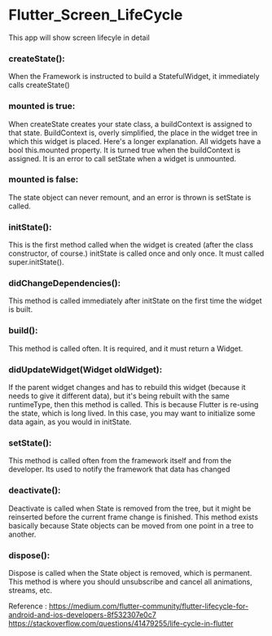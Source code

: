 # Flutter_Screen_LifeCycle
This app will show screen lifecyle in detail

### createState(): 
When the Framework is instructed to build a StatefulWidget, it immediately calls createState()

### mounted is true: 
When createState creates your state class, a buildContext is assigned to that state. BuildContext is, overly simplified, the place in the widget tree in which this widget is placed. Here's a longer explanation. All widgets have a bool this.mounted property. It is turned true when the buildContext is assigned. It is an error to call setState when a widget is unmounted.

### mounted is false: 
The state object can never remount, and an error is thrown is setState is called.

### initState(): 
This is the first method called when the widget is created (after the class constructor, of course.) initState is called once and only once. It must called super.initState().

### didChangeDependencies(): 
This method is called immediately after initState on the first time the widget is built.

### build(): 
This method is called often. It is required, and it must return a Widget.

### didUpdateWidget(Widget oldWidget): 
If the parent widget changes and has to rebuild this widget (because it needs to give it different data), but it's being rebuilt with the same runtimeType, then this method is called. This is because Flutter is re-using the state, which is long lived. In this case, you may want to initialize some data again, as you would in initState.

### setState(): 
This method is called often from the framework itself and from the developer. Its used to notify the framework that data has changed

### deactivate(): 
Deactivate is called when State is removed from the tree, but it might be reinserted before the current frame change is finished. This method exists basically because State objects can be moved from one point in a tree to another.

### dispose(): 
Dispose is called when the State object is removed, which is permanent. This method is where you should unsubscribe and cancel all animations, streams, etc.

Reference : 
https://medium.com/flutter-community/flutter-lifecycle-for-android-and-ios-developers-8f532307e0c7
https://stackoverflow.com/questions/41479255/life-cycle-in-flutter

